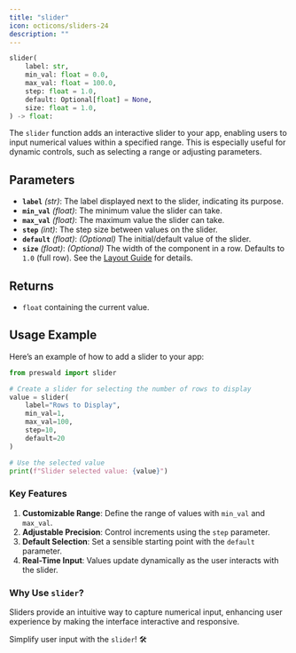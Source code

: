 ```yaml
---
title: "slider"
icon: octicons/sliders-24
description: ""
---
```


```python
slider(
    label: str,
    min_val: float = 0.0,
    max_val: float = 100.0,
    step: float = 1.0,
    default: Optional[float] = None,
    size: float = 1.0,
) -> float:
```

The `slider` function adds an interactive slider to your app, enabling users to input numerical values within a specified range. This is especially useful for dynamic controls, such as selecting a range or adjusting parameters.

## Parameters

- **`label`** _(str)_: The label displayed next to the slider, indicating its purpose.
- **`min_val`** _(float)_: The minimum value the slider can take.
- **`max_val`** _(float)_: The maximum value the slider can take.
- **`step`** _(int)_: The step size between values on the slider.
- **`default`** _(float)_: _(Optional)_ The initial/default value of the slider.
- **`size`** _(float)_: _(Optional)_ The width of the component in a row. Defaults to `1.0` (full row). See the [Layout Guide](/layout/guide) for details.

## Returns

- `float` containing the current value.

## Usage Example

Here’s an example of how to add a slider to your app:

```python
from preswald import slider

# Create a slider for selecting the number of rows to display
value = slider(
    label="Rows to Display",
    min_val=1,
    max_val=100,
    step=10,
    default=20
)

# Use the selected value
print(f"Slider selected value: {value}")
```

### Key Features

1. **Customizable Range**: Define the range of values with `min_val` and `max_val`.
2. **Adjustable Precision**: Control increments using the `step` parameter.
3. **Default Selection**: Set a sensible starting point with the `default` parameter.
4. **Real-Time Input**: Values update dynamically as the user interacts with the slider.

### Why Use `slider`?

Sliders provide an intuitive way to capture numerical input, enhancing user experience by making the interface interactive and responsive.

Simplify user input with the `slider`! 🛠️
